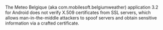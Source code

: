 The Meteo Belgique (aka com.mobilesoft.belgiumweather) application 3.2 for Android does not verify X.509 certificates from SSL servers, which allows man-in-the-middle attackers to spoof servers and obtain sensitive information via a crafted certificate.